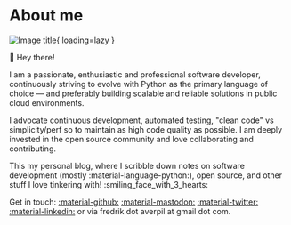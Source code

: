 # About me

![Image title](https://github.com/fredrikaverpil.png){ loading=lazy }

:wave: Hey there!

I am a passionate, enthusiastic and professional software developer, continuously striving to evolve with Python as the primary language of choice — and preferably building scalable and reliable solutions in public cloud environments.

I advocate continuous development, automated testing, "clean code" vs simplicity/perf so to maintain as high code quality as possible. I am deeply invested in the open source community and love collaborating and contributing.

This my personal blog, where I scribble down notes on software development (mostly :material-language-python:), open source, and other stuff I love tinkering with! :smiling_face_with_3_hearts:

Get in touch: [:material-github:](https://github.com/fredrikaverpil)
[:material-mastodon:](https://fosstodon.org/@fredrikaverpil)
[:material-twitter:](https://twitter.com/fredrikaverpil)
[:material-linkedin:](https://www.linkedin.com/in/fredrik/) or via fredrik dot averpil at gmail dot com.
